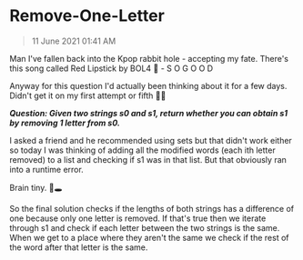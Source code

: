 # Remove-One-Letter

>11 June 2021 01:41 AM

Man I've fallen back into the Kpop rabbit hole - accepting my fate. There's this song called Red Lipstick by BOL4 💄 - S O G O O D

Anyway for this question I'd actually been thinking about it for a few days. Didn't get it on my first attempt or fifth 💆‍♀️

***Question: Given two strings s0 and s1, return whether you can obtain s1 by removing 1 letter from s0.***

I asked a friend and he recommended using sets but that didn't work either so today I was thinking of adding all the modified words (each ith letter removed) to a list and checking if s1 was in that list. But that obviously ran into a runtime error.

Brain tiny. 🧠🕳️

So the final solution checks if the lengths of both strings has a difference of one because only one letter is removed. If that's true then we iterate through s1 and check if each letter between the two strings is the same. When we get to a place where they aren't the same we check if the rest of the word after that letter is the same.

